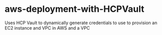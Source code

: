 # aws-deployment-with-HCPVault
Uses HCP Vault to dynamically generate credentials to use to provision an EC2 instance and VPC in AWS and a VPC



